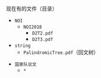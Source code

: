 现在有的文件（目录）

- `NOI`
  - `NOI2018`
    - `D2T2.pdf`
    - `D2T3.pdf`
- `string`
  - `PalindromicTree.pdf`（回文树）

* `国家队论文`
  * `*`

